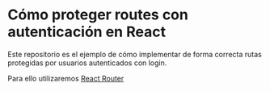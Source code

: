 # Cómo proteger routes con autenticación en React
Este repositorio es el ejemplo de cómo implementar de forma correcta rutas protegidas por usuarios autenticados con login.

Para ello utilizaremos [React Router](https://reacttraining.com/react-router/core/guides/philosophy)



